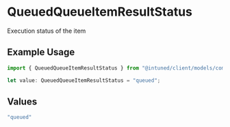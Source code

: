 # QueuedQueueItemResultStatus

Execution status of the item

## Example Usage

```typescript
import { QueuedQueueItemResultStatus } from "@intuned/client/models/components";

let value: QueuedQueueItemResultStatus = "queued";
```

## Values

```typescript
"queued"
```